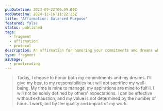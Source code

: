 ```yaml
---
pubDatetime: 2023-09-22T06:09:00Z
modDatetime: 2024-12-16T11:22:23Z
title: "Affirmation: Balanced Purpose"
featured: false
status: published
tags:
  - fragment
  - affirmation
  - protocol
description: An affirmation for honoring your commitments and dreams while prioritizing well-being. Manage your time effectively without sacrificing quality or impact.
type: fragment
aiUsage:
  - proofreading
---
```


> Today, I choose to honor both my commitments and my dreams. I'll give my best to my responsibilities but will not sacrifice my well-being. My time is mine to manage, my aspirations are mine to fulfill. I will not be solely defined by others' expectations. I can be effective without exhaustion, and my value is not determined by the number of hours I work, but by the quality and impact of my work.
